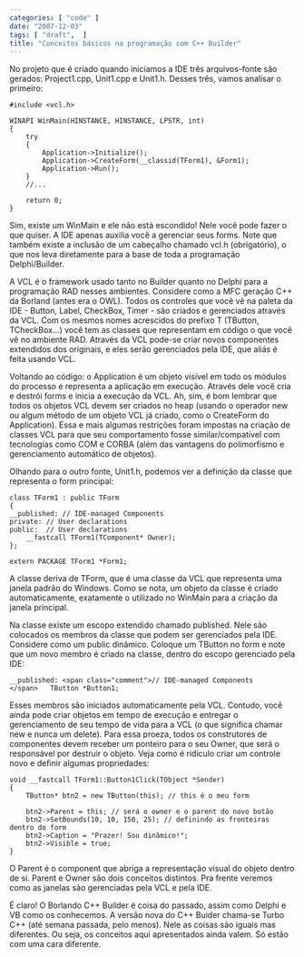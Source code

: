 ```yaml
---
categories: [ "code" ]
date: "2007-12-03"
tags: [ "draft",  ]
title: "Conceitos básicos na programação com C++ Builder"
---
```

No projeto que é criado quando iniciamos a IDE três arquivos-fonte são gerados: Project1.cpp, Unit1.cpp e Unit1.h. Desses três, vamos analisar o primeiro:

    #include <vcl.h>
    
    WINAPI WinMain(HINSTANCE, HINSTANCE, LPSTR, int)
    {
    	try
    	{
    		Application->Initialize();
    		Application->CreateForm(__classid(TForm1), &Form1);
    		Application->Run();
    	}
    	//...
    
    	return 0;
    } 
    

Sim, existe um WinMain e ele não está escondido! Nele você pode fazer o que quiser. A IDE apenas auxilia você a gerenciar seus forms. Note que também existe a inclusão de um cabeçalho chamado vcl.h (obrigatório), o que nos leva diretamente para a base de toda a programação Delphi/Builder.

A VCL é o framework usado tanto no Builder quanto no Delphi para a programação RAD nesses ambientes. Considere como a MFC geração C++ da Borland (antes era o OWL). Todos os controles que você vê na paleta da IDE - Button, Label, CheckBox, Timer - são criados e gerenciados através da VCL. Com os mesmos nomes acrescidos do prefixo T (TButton, TCheckBox...) você tem as classes que representam em código o que você vê no ambiente RAD. Através da VCL pode-se criar novos componentes extendidos dos originais, e eles serão gerenciados pela IDE, que aliás é feita usando VCL.

Voltando ao código: o Application é um objeto visível em todo os módulos do processo e representa a aplicação em execução. Através dele você cria e destrói forms e inicia a execução da VCL. Ah, sim, é bom lembrar que todos os objetos VCL devem ser criados no heap (usando o operador new ou algum método de um objeto VCL já criado, como o CreateForm do Application). Essa e mais algumas restrições foram impostas na criação de classes VCL para que seu comportamento fosse similar/compatível com tecnologias como COM e CORBA (além das vantagens do polimorfismo e gerenciamento automático de objetos).

Olhando para o outro fonte, Unit1.h, podemos ver a definição da classe que representa o form principal:

    class TForm1 : public TForm
    {
    __published: // IDE-managed Components
    private: // User declarations
    public:  // User declarations
    	__fastcall TForm1(TComponent* Owner);
    };
    
    extern PACKAGE TForm1 *Form1; 
    

A classe deriva de TForm, que é uma classe da VCL que representa uma janela padrão do Windows. Como se nota, um objeto da classe é criado automaticamente, exatamente o utilizado no WinMain para a criação da janela principal.

Na classe existe um escopo extendido chamado published. Nele são colocados os membros da classe que podem ser gerenciados pela IDE. Considere como um public dinâmico. Coloque um TButton no form e note que um novo membro é criado na classe, dentro do escopo gerenciado pela IDE:

    
    __published: <span class="comment">// IDE-managed Components
    </span>   TButton *Button1;

Esses membros são iniciados automaticamente pela VCL. Contudo, você ainda pode criar objetos em tempo de execução e entregar o gerenciamento de seu tempo de vida para a VCL (o que significa chamar new e nunca um delete). Para essa proeza, todos os construtores de componentes devem receber um ponteiro para o seu Owner, que será o responsável por destruir o objeto. Veja como é ridículo criar um controle novo e definir algumas propriedades:

    void __fastcall TForm1::Button1Click(TObject *Sender)
    {
    	TButton* btn2 = new TButton(this); // this é o meu form
    
    	btn2->Parent = this; // será o owner e o parent do novo botão
    	btn2->SetBounds(10, 10, 150, 25); // definindo as fronteiras dentro do form
    	btn2->Caption = "Prazer! Sou dinâmico!";
    	btn2->Visible = true;
    } 
    

O Parent é o component que abriga a representação visual do objeto dentro de si. Parent e Owner são dois conceitos distintos. Pra frente veremos como as janelas são gerenciadas pela VCL e pela IDE.

É claro! O Borlando C++ Builder é coisa do passado, assim como Delphi e VB como os conhecemos. A versão nova do C++ Buider chama-se Turbo C++ (até semana passada, pelo menos). Nele as coisas são iguais mas diferentes. Ou seja, os conceitos aqui apresentados ainda valem. Só estão com uma cara diferente.
